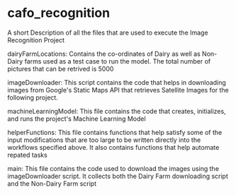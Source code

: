 # cafo_recognition

A short Description of all the files that are used to execute the Image Recognition Project

dairyFarmLocations: Contains the co-ordinates of Dairy as well as Non-Dairy farms 
used as a test case to run the model. The total number of pictures that can be retrived is 5000

imageDownloader: This script contains the code that helps in downloading images from 
Google's Static Maps API that retrieves Satellite Images for the following project.

machineLearningModel: This file contains the code that creates, initializes, and runs
the project's Machine Learning Model

helperFunctions: This file contains functions that help satisfy some of the input modifications
that are too large to be written directly into the workflows specified above. It also 
contains functions that help automate repated tasks

main: This file contains the code used to download the images using the imageDownloader
script. It collects both the Dairy Farm downloading script and the Non-Dairy Farm script
